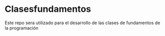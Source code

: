 # Clasesfundamentos
Este repo sera utilizado para el desarrollo de las clases de fundamentos de la programación
